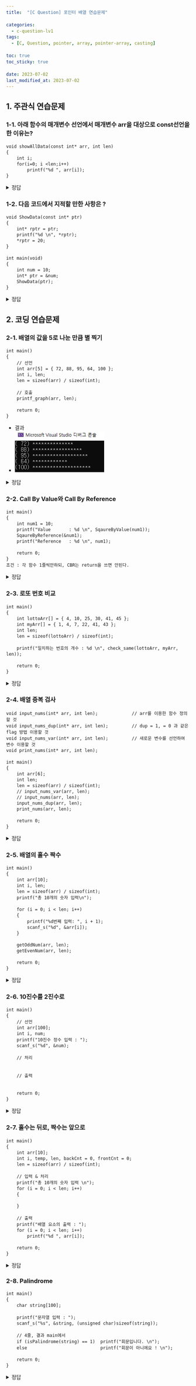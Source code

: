 ```yaml
---
title:  "[C Question] 포인터 배열 연습문제"

categories:
  - c-question-lv1
tags:
  - [C, Question, pointer, array, pointer-array, casting]

toc: true
toc_sticky: true

date: 2023-07-02
last_modified_at: 2023-07-02
---
```




## 1. 주관식 연습문제

### 1-1. 아래 함수의 매개변수 선언에서 매개변수 arr을 대상으로 const선언을 한 이유는?
```
void showAllData(const int* arr, int len)
{
	int i;
	for(i=0; i <len;i++)
		printf("%d ", arr[i]);
}
```
<details>
<summary> 정답 </summary>
<div markdown="1">

```
답변: 	다른 사람이 함수를 쓰거나 본인이 함수를 사용하면서
		혹시라도 포인터 변수의 참조 값을 이용하여,
		배열 arr의 값을 변경하지 못 하도록 const로 참조 값을 금지시키는 의도를 보였습니다.
		
	
모범 정답:	 문제에서 정의한 함수의 기능은 모든 data를 보여주는 함수로써,
            인자로 전달된 배열의 전체 요소를 출력해주는 기능을 가집니다.
            따라서, 프로그래머가 실수로라도 배열의 값을 바꿔서는 안됩니다.
            그래서, 매개변수 arr에 const를 추가하여,
            배열의 값을 바꾸려는 경우 컴파일 에러가 발생하게 됩니다.
```
</div>
</details>
		

		
		
		
		
### 1-2. 다음 코드에서 지적할 만한 사항은 ?		
```		
void ShowData(const int* ptr)
{
	int* rptr = ptr;
	printf("%d \n", *rptr);
	*rptr = 20;
}

int main(void)
{
	int num = 10;
	int* ptr = &num;
	ShowData(ptr);
}
```

<details>
<summary> 정답 </summary>
<div markdown="1">

```
답변: ShowData 함수의 기능은 매개변수의 주소값을 사용하여 포인터 변수의 값을 출력해주는 기능을 가지고 있습니다.
	그래서 값을 보여주되, 값을 변경하지는 못하도록 매개변수 ptr에 const를 사용하였지만,
	함수 안에서 정의된 포인터 변수 rptr이 매개변수 ptr을 대입했으므로,
	포인터 변수 rptr을 참조값으로 변경했을 때, num의 값이 변경이 돼서
	함수에 const를 쓴 의도를 무시해버렸습니다.

( 예시를 드는 건 위험 ! )
```
</div>
</details>


## 2. 코딩 연습문제

### 2-1. 배열의 값을 5로 나눈 만큼 별 찍기

```
int main()
{
	// 선언
	int arr[5] = { 72, 88, 95, 64, 100 };
	int i, len;
	len = sizeof(arr) / sizeof(int);

	// 호출
	printf_graph(arr, len);

	return 0;
}
```
- 결과
- ![결과물](../../images/d95181efc777a1153e6ba82c0da614fd6d84027c09db5c1fdade18d8e921a47a.png)  



<details>
<summary> 정답 </summary>
<div markdown="1">
<script src="https://gist.github.com/whalebee/a67e87670c08b2fd89b4b556c3bff5e3.js"></script>
</div>
</details>


### 2-2. Call By Value와 Call By Reference

```
int main()
{
	int num1 = 10;
	printf("Value		: %d \n", SqaureByValue(num1));
	SqaureByReference(&num1);
	printf("Reference	: %d \n", num1);

	return 0;
}
조건 : 각 함수 1줄씩만하되, CBR는 return을 쓰면 안된다.
```

<details>
<summary> 정답 </summary>
<div markdown="1">
<script src="https://gist.github.com/whalebee/4371ef0744ecde4610bb9b8af08cea54.js"></script>
</div>
</details>


### 2-3. 로또 번호 비교
```
int main()
{
	int lottoArr[] = { 4, 10, 25, 30, 41, 45 };
	int myArr[] = { 1, 4, 7, 22, 41, 43 };
	int len;
	len = sizeof(lottoArr) / sizeof(int);

	printf("일치하는 번호의 개수 : %d \n", check_same(lottoArr, myArr, len));

	return 0;
}

```

<details>
<summary> 정답 </summary>
<div markdown="1">
<script src="https://gist.github.com/whalebee/54c3c8df3dd37c5eea715afc3bde96d4.js"></script>
</div>
</details>



### 2-4. 배열 중복 검사
```
void input_nums(int* arr, int len);             // arr를 이용한 함수 정의할 것
void input_nums_dup(int* arr, int len);         // dup = 1, = 0 과 같은 flag 방법 이용할 것
void input_nums_var(int* arr, int len);         // 새로운 변수를 선언하여 변수 이용할 것
void print_nums(int* arr, int len);

int main()
{
	int arr[6];
	int len;
	len = sizeof(arr) / sizeof(int);
	// input_nums_var(arr, len);
	// input_nums(arr, len);
	input_nums_dup(arr, len);
	print_nums(arr, len);

	return 0;
}
```


<details>
<summary> 정답 </summary>
<div markdown="1">
<script src="https://gist.github.com/whalebee/4bdf51bcb01e053378e00b6d7bee50a5.js"></script>
</div>
</details>


### 2-5. 배열의 홀수 짝수
```
int main()
{
	int arr[10];
	int i, len;
	len = sizeof(arr) / sizeof(int);
	printf("총 10개의 숫자 입력\n");

	for (i = 0; i < len; i++)
	{
		printf("%d번째 입력: ", i + 1);
		scanf_s("%d", &arr[i]);
	}

	getOddNum(arr, len);
	getEvenNum(arr, len);

	return 0;
}
```

<details>
<summary> 정답 </summary>
<div markdown="1">
<script src="https://gist.github.com/whalebee/0dd0071427eca1db8b90d80938e09da9.js"></script>
</div>
</details>



### 2-6. 10진수를 2진수로
```
int main()
{
	// 선언
	int arr[100];
	int i, num;
	printf("10진수 정수 입력 : ");
	scanf_s("%d", &num);

	// 처리


	// 출력


	return 0;
}
```

<details>
<summary> 정답 </summary>
<div markdown="1">
<script src="https://gist.github.com/whalebee/4db59bcc753d738c012d0f5cac52fcae.js"></script>
</div>
</details>



### 2-7. 홀수는 뒤로, 짝수는 앞으로
```
int main()
{
	int arr[10];
	int i, temp, len, backCnt = 0, frontCnt = 0;
	len = sizeof(arr) / sizeof(int);

	// 입력 & 처리
	printf("총 10개의 숫자 입력 \n");
	for (i = 0; i < len; i++)
	{

	}

	// 출력
	printf("배열 요소의 출력 : ");
	for (i = 0; i < len; i++)
		printf("%d ", arr[i]);

	return 0;
}
```


<details>
<summary> 정답 </summary>
<div markdown="1">
<script src="https://gist.github.com/whalebee/2d7741e56ae1ec9e05289136581b7ee3.js"></script>
</div>
</details>


### 2-8. Palindrome
```
int main()
{
	char string[100];

	printf("문자열 입력 : ");
	scanf_s("%s", &string, (unsigned char)sizeof(string));

	// 4줄, 결과 main에서
	if (isPalindrome(string) == 1)	printf("회문입니다. \n");
	else							printf("회문이 아니에요 ! \n");
	
	return 0;
}
```


<details>
<summary> 정답 </summary>
<div markdown="1">
<script src="https://gist.github.com/whalebee/eb4b66d51bac48d7a00ebd1f5f95eb1d.js"></script>
</div>
</details>